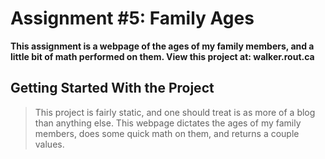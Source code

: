 # Assignment #5: Family Ages

**This assignment is a webpage of the ages of my family members, and a little bit of math performed on them. View this project at: walker.rout.ca**

## Getting Started With the Project

> This project is fairly static, and one should treat is as more of a blog than anything else. This webpage dictates the ages of my family members, does some quick math on them, and returns a couple values.
